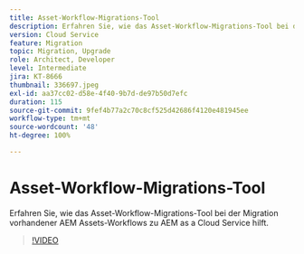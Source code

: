 ```yaml
---
title: Asset-Workflow-Migrations-Tool
description: Erfahren Sie, wie das Asset-Workflow-Migrations-Tool bei der Migration vorhandener AEM Assets-Workflows zu AEM as a Cloud Service hilft.
version: Cloud Service
feature: Migration
topic: Migration, Upgrade
role: Architect, Developer
level: Intermediate
jira: KT-8666
thumbnail: 336697.jpeg
exl-id: aa37cc02-d58e-4f40-9b7d-de97b50d7efc
duration: 115
source-git-commit: 9fef4b77a2c70c8cf525d42686f4120e481945ee
workflow-type: tm+mt
source-wordcount: '48'
ht-degree: 100%

---
```


# Asset-Workflow-Migrations-Tool

Erfahren Sie, wie das Asset-Workflow-Migrations-Tool bei der Migration vorhandener AEM Assets-Workflows zu AEM as a Cloud Service hilft.

>[!VIDEO](https://video.tv.adobe.com/v/336697?quality=12&learn=on)

